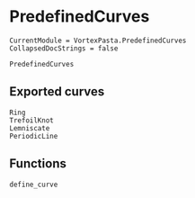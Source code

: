 # PredefinedCurves

```@meta
CurrentModule = VortexPasta.PredefinedCurves
CollapsedDocStrings = false
```

```@docs
PredefinedCurves
```

## Exported curves

```@docs
Ring
TrefoilKnot
Lemniscate
PeriodicLine
```

## Functions

```@docs
define_curve
```
